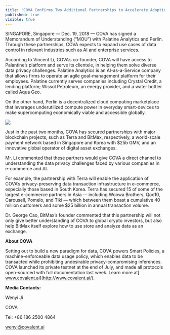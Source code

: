 ```yaml
---
title: 'COVA Confirms Two Additional Partnerships to Accelerate Adoption'
published: true
visible: true
---
```


SINGAPORE, Singapore — Dec. 19, 2018 — COVA has signed a Memorandum of Understanding (“MOU”) with Palatine Analytics and Perlin. Through these partnerships, COVA expects to expand use cases of data control in relevant industries such as AI and enterprise services.

According to Vincent Li, COVA’s co-founder, COVA will have access to Palantine’s platform and serve its clientele, in helping them solve diverse data privacy challenges. Palatine Analytics is an AI-as-a-Service company that allows firms to operate an agile goal-management platform for their employees. Palatine currently serves companies including Crystal Credit, a lending platform; Wissol Petroleum, an energy provider, and a water bottler called Aqua Geo.

On the other hand, Perlin is a decentralized cloud computing marketplace that leverages underutilized compute power in everyday smart-devices to make supercomputing economically viable and accessible globally.

![](https://cdn-images-1.medium.com/max/3200/1*dE3pvIym5bff3Tt8gZl1Kg.jpeg)

Just in the past two months, COVA has secured partnerships with major blockchain projects, such as Terra and BitMax, respectively, a world-scale payment network based in Singapore and Korea with $25b GMV, and an innovative global operator of digital asset exchanges.

Mr. Li commented that these partners would give COVA a direct channel to understanding the data privacy challenges faced by various companies in e-commerce and AI.

For example, the partnership with Terra will enable the application of COVA’s privacy-preserving data transaction infrastructure in e-commerce, especially those based in South Korea. Terra has secured 15 of some of the largest e-commerce partners in Asia — including Woowa Brothers, Qoo10, Carousell, Pomelo, and Tiki — which between them boast a cumulative 40 million customers and some $25 billion in annual transaction volume.

Dr. George Cao, BitMax’s founder commented that this partnership will not only give better understanding of COVA to global crypto investors, but also help BitMax itself explore how to use store and analyze data as an exchange.

**About COVA**

Setting out to build a new paradigm for data, COVA powers Smart Policies, a machine-enforceable data usage policy, which enables data to be transacted while prohibiting undesirable privacy-compromising inferences. COVA launched its private testnet at the end of July, and made all protocols open-sourced with full documentation last week. Learn more at[ www.covalent.ai](http://www.covalent.ai/).

**Media Contacts:**

Wenyi Ji

COVA

Tel: +86 186 2500 4864

wenyi@covalent.ai
